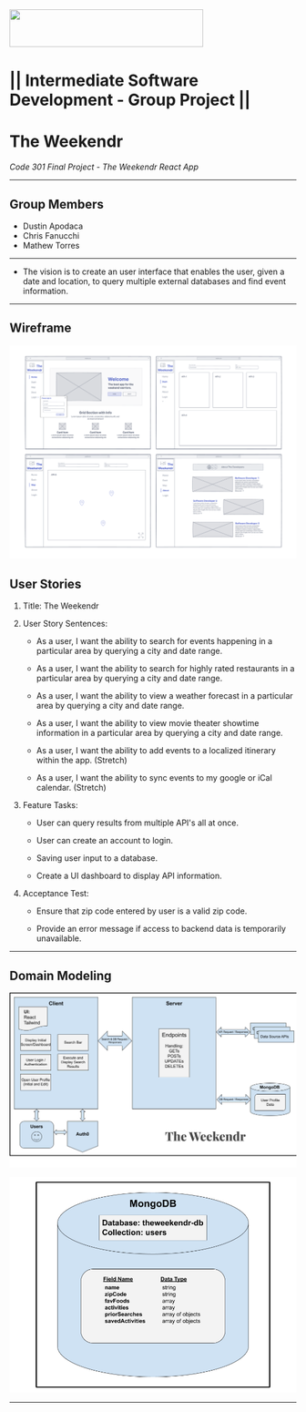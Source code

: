 <img src="https://members-csforall.imgix.net/members/logos/code-fellows-logo-horizontal-2-color-black.png" width="340" height="66">  

# ||  Intermediate Software Development - Group Project ||

# The Weekendr

*Code 301 Final Project - The Weekendr React App*

---

## Group Members

- Dustin Apodaca
- Chris Fanucchi
- Mathew Torres

___

- The vision is to create an user interface that enables the user, given a date and location, to query multiple external databases and find event information.

---

## Wireframe

![wireframe](src/assets/img/Weekendr-Wireframe-v1.png)

## User Stories

1. Title: The Weekendr

2. User Story Sentences:

    - As a user, I want the ability to search for events happening in a particular area by querying a city and date range.

    - As a user, I want the ability to search for highly rated restaurants in a particular area by querying a city and date range.

    - As a user, I want the ability to view a weather forecast in a particular area by querying a city and date range.

    - As a user, I want the ability to view movie theater showtime information in a particular area by querying a city and date range.

    - As a user, I want the ability to add events to a localized itinerary within the app. (Stretch)

    - As a user, I want the ability to sync events to my google or iCal calendar. (Stretch)

3. Feature Tasks:

    - User can query results from multiple API's all at once.

    - User can create an account to login.

    - Saving user input to a database.

    - Create a UI dashboard to display API information.

4. Acceptance Test:

    - Ensure that zip code entered by user is a valid zip code.

    - Provide an error message if access to backend data is temporarily unavailable.

---

## Domain Modeling

![domain-model-1](src/assets/img/TheWeekendr-Domain_Model.png)

![domain-model-2](src/assets/img/TheWeekendr-DB_Schema.png)

---
